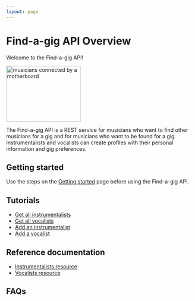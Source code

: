 ```yaml
---
layout: page
---
```


# Find-a-gig API Overview

Welcome to the Find-a-gig API!

<img src="https://hood-casu.github.io/find-a-gig/images/find-a-gig-img.jpg" width="200" height="150" alt="musicians connected by a motherboard">

The Find-a-gig API is a REST service for musicians who want to find other musicians for a gig and for musicians who want to be found for a gig. Instrumentalists and vocalists can create profiles with their personal information and gig preferences.

## Getting started

Use the steps on the [Getting started](getting-started.md) page before using the Find-a-gig API.

## Tutorials

* [Get all instrumentalists](../docs/api/inst-get-all-instrumentalists-by-id.md)
* [Get all vocalists](../docs/api/vocalists-get-all-vocalists.md)
* [Add an instrumentalist](../docs/tutorials/add-an-instrumentalist.md)
* [Add a vocalist](../docs/tutorials/add-a-vocalist.md)

## Reference documentation

* [Instrumentalists resource](../docs/api/instrumentalists.md)
* [Vocalists resource](../docs/api/vocalists.md)

## FAQs
